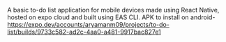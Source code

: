 A basic to-do list application for mobile devices made using React Native, hosted on expo cloud and 
built using EAS CLI.
APK to install on android- https://expo.dev/accounts/aryamanm09/projects/to-do-list/builds/9733c582-ad2c-4aa0-a481-9917bac827e1